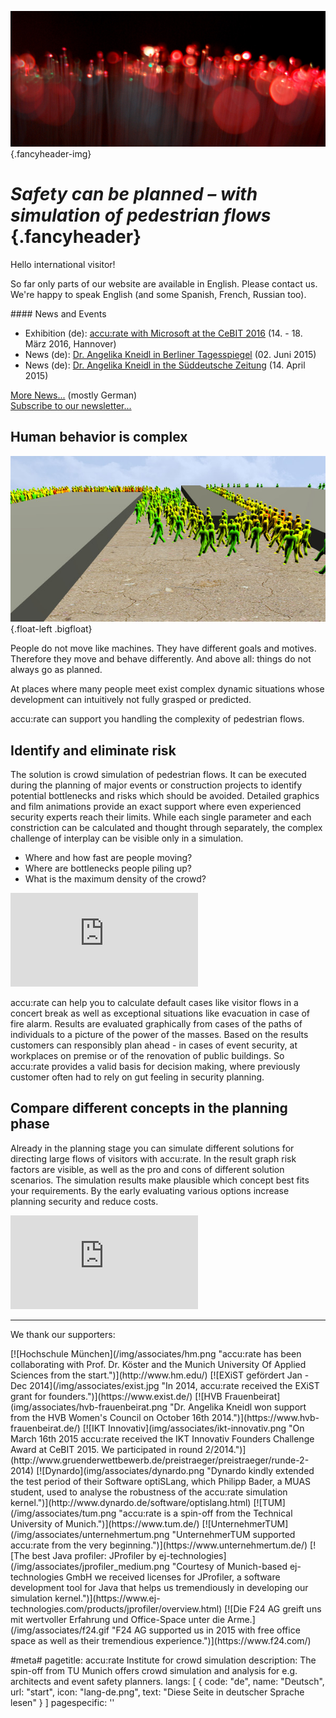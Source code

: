 ![](/img/accurate-bild-start.jpg) {.fancyheader-img}
# *Safety can be planned – with simulation of pedestrian flows* {.fancyheader}


<div class="stickynote">
<p>Hello international visitor!</p>

So far only parts of our website are available in English.
Please contact us. We're happy to speak English (and some Spanish, French, Russian too).
</div>


<div class="float-right newsbox border" markdown="1">
#### News and Events

* Exhibition (de): [accu:rate with Microsoft at the CeBIT 2016](/news:2016-02-26-accu-rate-mit-hhpberlin-und-microsoft-auf-der-cebit) (14. - 18. März 2016, Hannover)
* News (de): [Dr. Angelika Kneidl in Berliner Tagesspiegel](/news:2015-06-02-tagesspiegel-seyfried-kneidl-experimente) (02. Juni 2015)
* News (de): [Dr. Angelika Kneidl in the Süddeutsche Zeitung](/news:2015-04-14-sz-artikel-computertechnik-die-leben-rettet) (14. April 2015)

[More News...](/news:archiv) (mostly German)  
[Subscribe to our newsletter...](http://eepurl.com/bS5MYr)
</div>

## Human behavior is complex

![Shortest path SumoViz3D](/img/shortest_path.jpg) {.float-left .bigfloat}

People do not move like machines.
They have different goals and motives.
Therefore they move and behave differently.
And above all: things do not always go as planned.

At places where many people meet exist complex dynamic situations whose development can intuitively not fully grasped or predicted.

accu:rate can support you handling the complexity of pedestrian flows.


## Identify and eliminate risk

The solution is crowd simulation of pedestrian flows.
It can be executed during the planning of major events or construction projects to identify potential bottlenecks and risks which should be avoided.
Detailed graphics and film animations provide an exact support where even experienced security experts reach their limits.
While each single parameter and each constriction can be calculated and thought through separately, the complex challenge of interplay can be visible only in a simulation. 

- Where and how fast are people moving?
- Where are bottlenecks people piling up?
- What is the maximum density of the crowd?

<div class='embed-container'><iframe src='https://www.youtube.com/embed/sw1zICjwpV4?rel=0' frameborder='0' allowfullscreen></iframe></div>

accu:rate can help you to calculate default cases like visitor flows in a concert break as well as exceptional situations like evacuation in case of fire alarm.
Results are evaluated graphically from cases of the paths of individuals to a picture of the power of the masses.
Based on the results customers can responsibly plan ahead - in cases of event security, at workplaces on premise or of the renovation of public buildings.
So accu:rate provides a valid basis for decision making, where previously customer often had to rely on gut feeling in security planning.


## Compare different concepts in the planning phase

Already in the planning stage you can simulate different solutions for directing large flows of visitors
with accu:rate.
In the result graph risk factors are visible, as well as the pro and cons of different solution scenarios.
The simulation results make plausible which concept best fits your requirements.
By the early evaluating various options increase planning security and reduce costs.


<div class='embed-container'><iframe src='https://www.youtube.com/embed/HpRT8hqR_uI?rel=0' frameborder='0' allowfullscreen></iframe></div>

-----------

We thank our supporters:

<div class="associates-logos" markdown="1">
[![Hochschule München](/img/associates/hm.png "accu:rate has been collaborating with Prof. Dr. Köster and the Munich University Of Applied Sciences from the start.")](http://www.hm.edu/)
[![EXiST gefördert Jan - Dec 2014](/img/associates/exist.jpg "In 2014, accu:rate received the EXiST grant for founders.")](https://www.exist.de/)
[![HVB Frauenbeirat](img/associates/hvb-frauenbeirat.png "Dr. Angelika Kneidl won support from the HVB Women's Council on October 16th 2014.")](https://www.hvb-frauenbeirat.de/)
[![IKT Innovativ](img/associates/ikt-innovativ.png "On March 16th 2015 accu:rate received the IKT Innovativ Founders Challenge Award at CeBIT 2015. We participated in round 2/2014.")](http://www.gruenderwettbewerb.de/preistraeger/preistraeger/runde-2-2014)
[![Dynardo](img/associates/dynardo.png "Dynardo kindly extended the test period of their Software optiSLang, which Philipp Bader, a MUAS student, used to analyse the robustness of the accu:rate simulation kernel.")](http://www.dynardo.de/software/optislang.html)
[![TUM](/img/associates/tum.png "accu:rate is a spin-off from the Technical University of Munich.")](https://www.tum.de/)
[![UnternehmerTUM](/img/associates/unternehmertum.png "UnternehmerTUM supported accu:rate from the very beginning.")](https://www.unternehmertum.de/)
[![The best Java profiler: JProfiler by ej-technologies](/img/associates/jprofiler_medium.png "Courtesy of Munich-based ej-technologies GmbH we received licenses for JProfiler, a software development tool for Java that helps us tremendiously in developing our simulation kernel.")](https://www.ej-technologies.com/products/jprofiler/overview.html)
[![Die F24 AG greift uns mit wertvoller Erfahrung und Office-Space unter die Arme.](/img/associates/f24.gif "F24 AG supported us in 2015 with free office space as well as their tremendious experience.")](https://www.f24.com/)
</div>

#meta#
pagetitle: accu:rate Institute for crowd simulation
description: The spin-off from TU Munich offers crowd simulation and analysis for e.g. architects and event safety planners.
langs: [
    { code: "de", name: "Deutsch", url: "start", icon: "lang-de.png", text: "Diese Seite in deutscher Sprache lesen" }
]
pagespecific: '<link rel="alternate" href="http://www.accu-rate.de/" hreflang="x-default" />'

